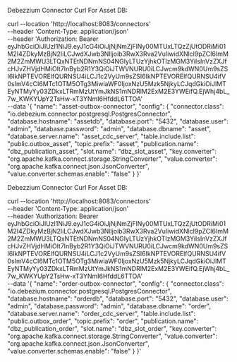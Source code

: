 Debezzium Connector Curl For Asset DB:

curl --location 'http://localhost:8083/connectors' \
--header 'Content-Type: application/json' \
--header 'Authorization: Bearer eyJhbGciOiJIUzI1NiJ9.eyJ1cG4iOiJjNjNmZjFlNy00MTUxLTQzZjUtODRiMi01M2I4ZDkyMzBjN2IiLCJwdXJwb3NlIjoib3RwX3Rva2VuIiwidXNlcl9pZCI6ImM2M2ZmMWU3LTQxNTEtNDNmNS04NGIyLTUzYjhkOTIzMGM3YiIsInVzZXJfcHJvZHVjdHMiOlt7InByb2R1Y3QiOiJTWVNURU0iLCJwcm9kdWN0Um9sZSI6IkNPTEVORElfQURNSU4iLCJ1c2VyUm9sZSI6IkNPTEVORElfQURNSU4ifV0sImV4cCI6MTc1OTM5OTg3MiwiaWF0IjoxNzU5Mzk5NjkyLCJqdGkiOiJlMTEyNTMyYy03ZDkxLTRmMzUtYmJkNS1mNDRlM2ExM2E3YWEifQ.EjWhj4bL_7w_KWKYUpY2TsHw-xT3YNmI6HfddL6TTOA' \
--data '{
"name": "asset-outbox-connector",
"config": {
"connector.class": "io.debezium.connector.postgresql.PostgresConnector",
"database.hostname": "assetdb",
"database.port": "5432",
"database.user": "admin",
"database.password": "admin",
"database.dbname": "asset",
"database.server.name": "asset_cdc_server",
"table.include.list": "public.outbox_asset",
"topic.prefix": "asset",
"publication.name": "dbz_publication_asset",
"slot.name": "dbz_slot_asset",
"key.converter": "org.apache.kafka.connect.storage.StringConverter",
"value.converter": "org.apache.kafka.connect.json.JsonConverter",
"value.converter.schemas.enable": "false"
}
}'

Debezzium Connector Curl For Asset DB:

curl --location 'http://localhost:8083/connectors' \
--header 'Content-Type: application/json' \
--header 'Authorization: Bearer eyJhbGciOiJIUzI1NiJ9.eyJ1cG4iOiJjNjNmZjFlNy00MTUxLTQzZjUtODRiMi01M2I4ZDkyMzBjN2IiLCJwdXJwb3NlIjoib3RwX3Rva2VuIiwidXNlcl9pZCI6ImM2M2ZmMWU3LTQxNTEtNDNmNS04NGIyLTUzYjhkOTIzMGM3YiIsInVzZXJfcHJvZHVjdHMiOlt7InByb2R1Y3QiOiJTWVNURU0iLCJwcm9kdWN0Um9sZSI6IkNPTEVORElfQURNSU4iLCJ1c2VyUm9sZSI6IkNPTEVORElfQURNSU4ifV0sImV4cCI6MTc1OTM5OTg3MiwiaWF0IjoxNzU5Mzk5NjkyLCJqdGkiOiJlMTEyNTMyYy03ZDkxLTRmMzUtYmJkNS1mNDRlM2ExM2E3YWEifQ.EjWhj4bL_7w_KWKYUpY2TsHw-xT3YNmI6HfddL6TTOA' \
--data '{
"name": "order-outbox-connector",
"config": {
"connector.class": "io.debezium.connector.postgresql.PostgresConnector",
"database.hostname": "orderdb",
"database.port": "5432",
"database.user": "admin",
"database.password": "admin",
"database.dbname": "order",
"database.server.name": "order_cdc_server",
"table.include.list": "public.outbox_order",
"topic.prefix": "order",
"publication.name": "dbz_publication_order",
"slot.name": "dbz_slot_order",
"key.converter": "org.apache.kafka.connect.storage.StringConverter",
"value.converter": "org.apache.kafka.connect.json.JsonConverter",
"value.converter.schemas.enable": "false"
}
}'